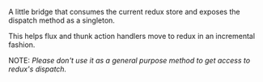 A little bridge that consumes the current redux store and exposes the dispatch method as a singleton. 

This helps flux and thunk action handlers move to redux in an incremental fashion. 

NOTE: _Please don't use it as a general purpose method to get access to redux's dispatch._
